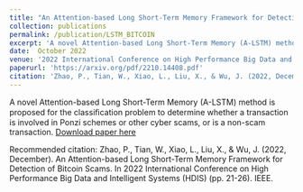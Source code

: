 ```yaml
---
title: "An Attention-based Long Short-Term Memory Framework for Detection of Bitcoin Scams"
collection: publications
permalink: /publication/LSTM_BITCOIN
excerpt: 'A novel Attention-based Long Short-Term Memory (A-LSTM) method is proposed for the classiﬁcation problem to determine whether a transaction is involved in Ponzi schemes or other cyber scams, or is a non-scam transaction.'
date:  October 2022
venue: '2022 International Conference on High Performance Big Data and Intelligent Systems (HDIS)'
paperurl: 'https://arxiv.org/pdf/2210.14408.pdf'
citation: 'Zhao, P., Tian, W., Xiao, L., Liu, X., & Wu, J. (2022, December). An Attention-based Long Short-Term Memory Framework for Detection of Bitcoin Scams. In 2022 International Conference on High Performance Big Data and Intelligent Systems (HDIS) (pp. 21-26). IEEE.'
---
```

A novel Attention-based Long Short-Term Memory (A-LSTM) method is proposed for the classiﬁcation problem to determine whether a transaction is involved in Ponzi schemes or other cyber scams, or is a non-scam transaction.
[Download paper here](https://arxiv.org/pdf/2210.14408.pdf)

Recommended citation: Zhao, P., Tian, W., Xiao, L., Liu, X., & Wu, J. (2022, December). An Attention-based Long Short-Term Memory Framework for Detection of Bitcoin Scams. In 2022 International Conference on High Performance Big Data and Intelligent Systems (HDIS) (pp. 21-26). IEEE.
